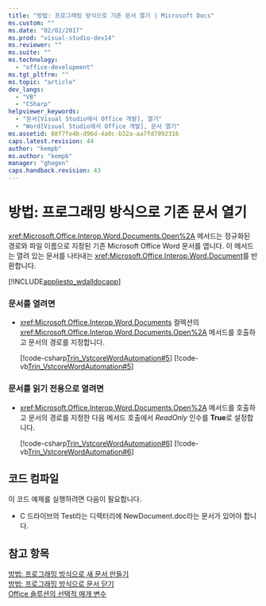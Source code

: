 ```yaml
---
title: "방법: 프로그래밍 방식으로 기존 문서 열기 | Microsoft Docs"
ms.custom: ""
ms.date: "02/02/2017"
ms.prod: "visual-studio-dev14"
ms.reviewer: ""
ms.suite: ""
ms.technology: 
  - "office-development"
ms.tgt_pltfrm: ""
ms.topic: "article"
dev_langs: 
  - "VB"
  - "CSharp"
helpviewer_keywords: 
  - "문서[Visual Studio에서 Office 개발], 열기"
  - "Word[Visual Studio에서 Office 개발], 문서 열기"
ms.assetid: 08f7fe4b-d96d-4a0c-b32a-aa7fd7992316
caps.latest.revision: 44
author: "kempb"
ms.author: "kempb"
manager: "ghogen"
caps.handback.revision: 43
---
```

# 방법: 프로그래밍 방식으로 기존 문서 열기
  <xref:Microsoft.Office.Interop.Word.Documents.Open%2A> 메서드는 정규화된 경로와 파일 이름으로 지정된 기존 Microsoft Office Word 문서를 엽니다.  이 메서드는 열려 있는 문서를 나타내는 <xref:Microsoft.Office.Interop.Word.Document>를 반환합니다.  
  
 [!INCLUDE[appliesto_wdalldocapp](../vsto/includes/appliesto-wdalldocapp-md.md)]  
  
### 문서를 열려면  
  
-   <xref:Microsoft.Office.Interop.Word.Documents> 컬렉션의 <xref:Microsoft.Office.Interop.Word.Documents.Open%2A> 메서드를 호출하고 문서의 경로를 지정합니다.  
  
     [!code-csharp[Trin_VstcoreWordAutomation#5](../snippets/csharp/VS_Snippets_OfficeSP/Trin_VstcoreWordAutomation/CS/ThisDocument.cs#5)]
     [!code-vb[Trin_VstcoreWordAutomation#5](../snippets/visualbasic/VS_Snippets_OfficeSP/Trin_VstcoreWordAutomation/VB/ThisDocument.vb#5)]  
  
### 문서를 읽기 전용으로 열려면  
  
-   <xref:Microsoft.Office.Interop.Word.Documents.Open%2A> 메서드를 호출하고 문서의 경로를 지정한 다음 메서드 호출에서 *ReadOnly* 인수를 **True**로 설정합니다.  
  
     [!code-csharp[Trin_VstcoreWordAutomation#6](../snippets/csharp/VS_Snippets_OfficeSP/Trin_VstcoreWordAutomation/CS/ThisDocument.cs#6)]
     [!code-vb[Trin_VstcoreWordAutomation#6](../snippets/visualbasic/VS_Snippets_OfficeSP/Trin_VstcoreWordAutomation/VB/ThisDocument.vb#6)]  
  
## 코드 컴파일  
 이 코드 예제를 실행하려면 다음이 필요합니다.  
  
-   C 드라이브의 Test라는 디렉터리에 NewDocument.doc라는 문서가 있어야 합니다.  
  
## 참고 항목  
 [방법: 프로그래밍 방식으로 새 문서 만들기](../vsto/how-to-programmatically-create-new-documents.md)   
 [방법: 프로그래밍 방식으로 문서 닫기](../vsto/how-to-programmatically-close-documents.md)   
 [Office 솔루션의 선택적 매개 변수](../vsto/optional-parameters-in-office-solutions.md)  
  
  